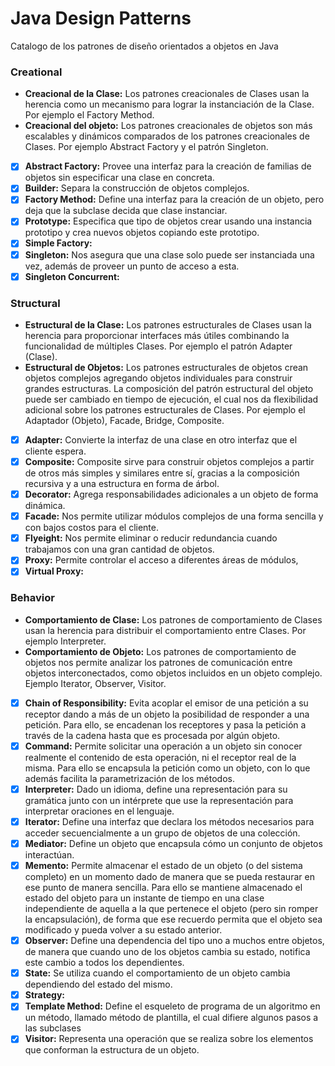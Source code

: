 # Java Design Patterns
Catalogo de los patrones de diseño orientados a objetos en Java

### Creational
* **Creacional de la Clase:** Los patrones creacionales de Clases usan la herencia como un mecanismo para lograr la instanciación de la Clase. Por ejemplo el Factory Method.
* **Creacional del objeto:** Los patrones creacionales de objetos son más escalables y dinámicos comparados de los patrones creacionales de Clases. Por ejemplo Abstract Factory y el patrón Singleton.

- [x] **Abstract Factory:** Provee una interfaz para la creación de familias de objetos sin especificar una clase en concreta.
- [x] **Builder:** Separa la construcción de objetos complejos.
- [x] **Factory Method:** Define una interfaz para la creación de un objeto, pero deja que la subclase decida que clase instanciar.
- [x] **Prototype:** Especifica que tipo de objetos crear usando una instancia prototipo y crea nuevos objetos copiando este prototipo.
- [x] **Simple Factory:**
- [x] **Singleton:** Nos asegura que una clase solo puede ser instanciada una vez, además de proveer un punto de acceso a esta.
- [x] **Singleton Concurrent:**

### Structural
* **Estructural de la Clase:** Los patrones estructurales de Clases usan la herencia para proporcionar interfaces más útiles combinando la funcionalidad de múltiples Clases. Por ejemplo el patrón Adapter (Clase).
* **Estructural de Objetos:** Los patrones estructurales de objetos crean objetos complejos agregando objetos individuales para construir grandes estructuras. La composición del patrón estructural del objeto puede ser cambiado en tiempo de ejecución, el cual nos da flexibilidad adicional sobre los patrones estructurales de Clases. Por ejemplo el Adaptador (Objeto), Facade, Bridge, Composite.

- [x] **Adapter:** Convierte la interfaz de una clase en otro interfaz que el cliente espera.
- [x] **Composite:** Composite sirve para construir objetos complejos a partir de otros más simples y similares entre sí, gracias a la composición recursiva y a una estructura en forma de árbol.
- [x] **Decorator:** Agrega responsabilidades adicionales a un objeto de forma dinámica. 
- [x] **Facade:** Nos permite utilizar módulos complejos de una forma sencilla y con bajos costos para el cliente.
- [x] **Flyeight:** Nos permite eliminar o reducir redundancia cuando trabajamos con una gran cantidad de objetos.
- [x] **Proxy:** Permite controlar el acceso a diferentes áreas de módulos,
- [x] **Virtual Proxy:** 

### Behavior
* **Comportamiento de Clase:** Los patrones de comportamiento de Clases usan la herencia para distribuir el comportamiento entre Clases. Por ejemplo Interpreter.
* **Comportamiento de Objeto:** Los patrones de comportamiento de objetos nos permite analizar los patrones de comunicación entre objetos interconectados, como objetos incluidos en un objeto complejo. Ejemplo Iterator, Observer, Visitor.

- [x] **Chain of Responsibility:** Evita acoplar el emisor de una petición a su receptor dando a más de un objeto la posibilidad de responder a una petición. Para ello, se encadenan los receptores y pasa la petición a través de la cadena hasta que es procesada por algún objeto.
- [x] **Command:** Permite solicitar una operación a un objeto sin conocer realmente el contenido de esta operación, ni el receptor real de la misma. Para ello se encapsula la petición como un objeto, con lo que además facilita la parametrización de los métodos.
- [x] **Interpreter:** Dado un idioma, define una representación para su gramática junto con un intérprete que use la representación para interpretar oraciones en el lenguaje.
- [x] **Iterator:** Define una interfaz que declara los métodos necesarios para acceder secuencialmente a un grupo de objetos de una colección.
- [x] **Mediator:** Define un objeto que encapsula cómo un conjunto de objetos interactúan.
- [x] **Memento:** Permite almacenar el estado de un objeto (o del sistema completo) en un momento dado de manera que se pueda restaurar en ese punto de manera sencilla. Para ello se mantiene almacenado el estado del objeto para un instante de tiempo en una clase independiente de aquella a la que pertenece el objeto (pero sin romper la encapsulación), de forma que ese recuerdo permita que el objeto sea modificado y pueda volver a su estado anterior.
- [x] **Observer:** Define una dependencia del tipo uno a muchos entre objetos, de manera que cuando uno de los objetos cambia su estado, notifica este cambio a todos los dependientes. 
- [x] **State:** Se utiliza cuando el comportamiento de un objeto cambia dependiendo del estado del mismo.
- [x] **Strategy:** 
- [x] **Template Method:** Define el esqueleto de programa de un algoritmo en un método, llamado método de plantilla, el cual difiere algunos pasos a las subclases
- [x] **Visitor:** Representa una operación que se realiza sobre los elementos que conforman la estructura de un objeto.
